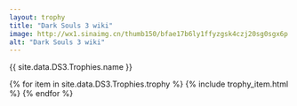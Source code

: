 ```yaml
---
layout: trophy
title: "Dark Souls 3 wiki"
image: http://wx1.sinaimg.cn/thumb150/bfae17b6ly1ffyzgsk4czj20sg0sgx6p
alt: "Dark Souls 3 wiki"
---
```


<tr><td colspan="4"><p>{{ site.data.DS3.Trophies.name }}</p></td></tr>

{% for item in site.data.DS3.Trophies.trophy %}
{% include trophy_item.html %}
{% endfor %}
